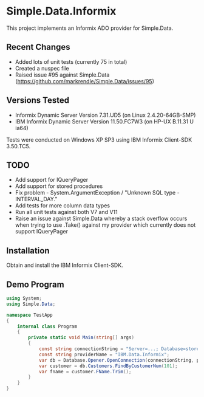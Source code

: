 # Simple.Data.Informix

This project implements an Informix ADO provider for Simple.Data.

## Recent Changes

- Added lots of unit tests (currently 75 in total)
- Created a nuspec file
- Raised issue #95 against Simple.Data (https://github.com/markrendle/Simple.Data/issues/95)

## Versions Tested

- Informix Dynamic Server Version 7.31.UD5 (on Linux 2.4.20-64GB-SMP)
- IBM Informix Dynamic Server Version 11.50.FC7W3 (on HP-UX B.11.31 U ia64)

Tests were conducted on Windows XP SP3 using IBM Informix Client-SDK 3.50.TC5.

## TODO

- Add support for IQueryPager
- Add support for stored procedures
- Fix problem - System.ArgumentException / "Unknown SQL type - INTERVAL_DAY."
- Add tests for more column data types
- Run all unit tests against both V7 and V11
- Raise an issue against Simple.Data whereby a stack overflow occurs when trying to use .Take() against my provider which currently does not support IQueryPager

## Installation

Obtain and install the IBM Informix Client-SDK.

## Demo Program

```C#
using System;
using Simple.Data;

namespace TestApp
{
    internal class Program
    {
        private static void Main(string[] args)
        {
            const string connectionString = "Server=...; Database=stores7; User ID=...; Password=...";
            const string providerName = "IBM.Data.Informix";
            var db = Database.Opener.OpenConnection(connectionString, providerName);
            var customer = db.Customers.FindByCustomerNum(101);
            var fname = customer.FName.Trim();
        }
    }
}
```
